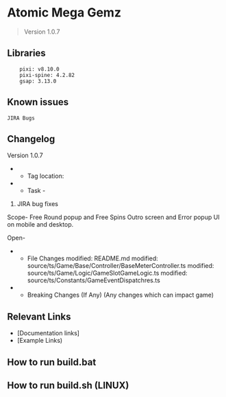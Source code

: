 # Atomic Mega Gemz

> Version 1.0.7

## Libraries

```
    pixi: v8.10.0
    pixi-spine: 4.2.82
    gsap: 3.13.0

```
## Known issues
```
JIRA Bugs
```

## Changelog

Version 1.0.7
* * Tag location:


* * Task -
1.  JIRA bug fixes

Scope- Free Round popup and Free Spins Outro screen and Error popup UI on mobile and desktop.

Open- 

* * File Changes 
modified:   README.md
modified:   source/ts/Game/Base/Controller/BaseMeterController.ts
modified:   source/ts/Game/Logic/GameSlotGameLogic.ts
modified:   source/ts/Constants/GameEventDispatchres.ts


* * Breaking Changes (If Any)
(Any changes which can impact game)

## Relevant Links

* [Documentation links]
* [Example Links)

## How to run build.bat


## How to run build.sh (LINUX)


